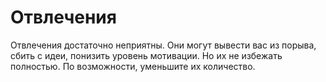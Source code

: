 # Отвлечения

Отвлечения достаточно неприятны.
Они могут вывести вас из&nbsp;порыва, сбить с&nbsp;идеи, понизить уровень мотивации.
Но&nbsp;их&nbsp;не&nbsp;избежать полностью.
По&nbsp;возможности, уменьшите их&nbsp;количество.
